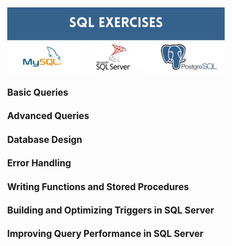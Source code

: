 ![header](./visuals/sql-header.png)

## Basic Queries

## Advanced Queries

## Database Design

## Error Handling

## Writing Functions and Stored Procedures

## Building and Optimizing Triggers in SQL Server

## Improving Query Performance in SQL Server
